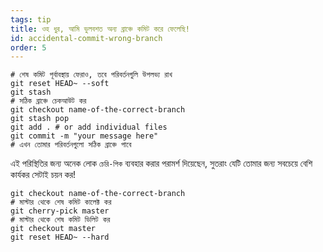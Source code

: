 ```yaml
---
tags: tip
title: ওহ ধুর, আমি ভুলবশত অন্য ব্রাঞ্চে কমিট করে ফেলেছি!
id: accidental-commit-wrong-branch
order: 5
---
```


```git
# শেষ কমিট পূর্বাবস্থায় ফেরাও, তবে পরিবর্তনগুলি উপলভ্য রাখ
git reset HEAD~ --soft
git stash
# সঠিক ব্রাঞ্চে চেকআউট কর
git checkout name-of-the-correct-branch
git stash pop
git add . # or add individual files
git commit -m "your message here"
# এখন তোমার পরিবর্তনগুলো সঠিক ব্রাঞ্চে পাবে
```
এই পরিস্থিতির জন্য অনেক লোক `চেরি-পিক` ব্যবহার করার পরামর্শ দিয়েছেন, সুতরাং যেটি তোমার জন্য সবচেয়ে বেশি কার্যকর সেটাই চয়ন কর!

```git
git checkout name-of-the-correct-branch
# মাস্টার থেকে শেষ কমিট কালেক্ট কর
git cherry-pick master
# মাস্টার থেকে শেষ কমিট ডিলিট কর
git checkout master
git reset HEAD~ --hard
```